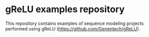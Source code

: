 # gReLU examples repository

This repository contains examples of sequence modeling projects performed using gReLU (https://github.com/Genentech/gReLU).